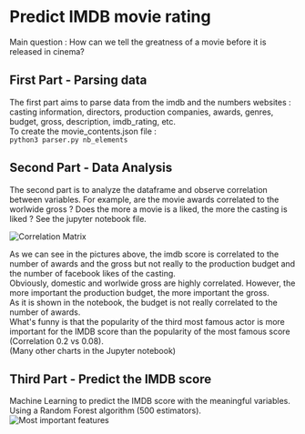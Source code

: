 # Predict IMDB movie rating

Main question : How can we tell the greatness of a movie before it is released in cinema?

## First Part - Parsing data

The first part aims to parse data from the imdb and the numbers websites : casting information, directors, production companies, awards, genres, budget, gross, description, imdb_rating, etc.  
To create the movie_contents.json file :  
``python3 parser.py nb_elements``  

## Second Part - Data Analysis

The second part is to analyze the dataframe and observe correlation between variables. For example, are the movie awards correlated to the worlwide gross ? Does the more a movie is a liked, the more the casting is liked ? 
See the jupyter notebook file.  

![Correlation Matrix](https://github.com/alexattia/Data-Science-Projects/blob/master/pics/corr_matrix.png)

As we can see in the pictures above, the imdb score is correlated to the number of awards and the gross but not really to the production budget and the number of facebook likes of the casting.  
Obviously, domestic and worlwide gross are highly correlated. However, the more important the production budget, the more important the gross.  
As it is shown in the notebook, the budget is not really correlated to the number of awards.  
What's funny is that the popularity of the third most famous actor is more important for the IMDB score than the popularity of the most famous score (Correlation 0.2 vs 0.08).  
(Many other charts in the Jupyter notebook)

## Third Part - Predict the IMDB score

Machine Learning to predict the IMDB score with the meaningful variables.  
Using a Random Forest algorithm (500 estimators). 
![Most important features](https://github.com/alexattia/Data-Science-Projects/blob/master/pics/features.png)

